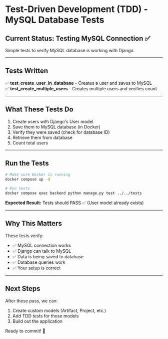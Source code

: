 # Test-Driven Development (TDD) - MySQL Database Tests

## Current Status: Testing MySQL Connection ✅

Simple tests to verify MySQL database is working with Django.

---

## Tests Written

✅ **test_create_user_in_database** - Creates a user and saves to MySQL  
✅ **test_create_multiple_users** - Creates multiple users and verifies count

---

## What These Tests Do

1. Create users with Django's User model
2. Save them to MySQL database (in Docker)
3. Verify they were saved (check for database ID)
4. Retrieve them from database
5. Count total users

---

## Run the Tests

```bash
# Make sure Docker is running
docker compose up -d

# Run tests
docker compose exec backend python manage.py test ../../tests
```

**Expected Result:** Tests should PASS ✅ (User model already exists)

---

## Why This Matters

These tests verify:
- ✅ MySQL connection works
- ✅ Django can talk to MySQL
- ✅ Data is being saved to database
- ✅ Database queries work
- ✅ Your setup is correct

---

## Next Steps

After these pass, we can:
1. Create custom models (Artifact, Project, etc.)
2. Add TDD tests for those models
3. Build out the application

Ready to commit! 🚀
